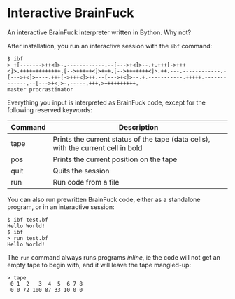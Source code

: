 # Interactive BrainFuck
An interactive BrainFuck interpreter written in Bython. Why not?

After installation, you run an interactive session with the `ibf` command:
```
$ ibf
> +[------->++<]>-.------------.--[--->+<]>--.+.+++[->+++<]>.+++++++++++++.[-->+++++<]>+++.[-->+++++++<]>.++.---.------------.-[--->+<]>----.+++[->+++<]>++.--[--->+<]>--.+.-----------.+++++.-------------.--[--->+<]>-.-----.+++.>++++++++++.
master procrastinator
```

Everything you input is interpreted as BrainFuck code, except for the following
reserved keywords:

| Command    | Description                                                                       |
|------------|-----------------------------------------------------------------------------------|
| tape       | Prints the current status of the tape (data cells), with the current cell in bold |
| pos        | Prints the current position on the tape                                           |
| quit       | Quits the session                                                                 |
| run <file> | Run code from a file                                                              |


You can also run prewritten BrainFuck code, either as a standalone program, or
in an interactive session:
```
$ ibf test.bf
Hello World!
$ ibf
> run test.bf
Hello World!
```
The `run` command always runs programs _inline_, ie the code will not get an 
empty tape to begin with, and it will leave the tape mangled-up:
```
> tape
 0 1  2   3  4  5  6 7 8
 0 0 72 100 87 33 10 0 0
```